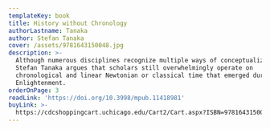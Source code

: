 ```yaml
---
templateKey: book
title: History without Chronology
authorLastname: Tanaka
author: Stefan Tanaka
cover: /assets/9781643150048.jpg
description: >-
  Although numerous disciplines recognize multiple ways of conceptualizing time,
  Stefan Tanaka argues that scholars still overwhelmingly operate on
  chronological and linear Newtonian or classical time that emerged during the
  Enlightenment.
orderOnPage: 3
readLink: 'https://doi.org/10.3998/mpub.11418981'
buyLink: >-
  https://cdcshoppingcart.uchicago.edu/Cart2/Cart.aspx?ISBN=9781643150031&PRESS=lever
---
```


